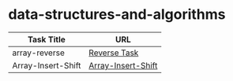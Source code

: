# data-structures-and-algorithms


| Task Title    | URL         |
| -----------   | ----------- |
| array-reverse | [Reverse Task](https://github.com/Mohammad99Azim/data-structures-and-algorithms/blob/main/array-reverse/README.md)      |
| Array-Insert-Shift | [Array-Insert-Shift](https://github.com/Mohammad99Azim/data-structures-and-algorithms/blob/main/array-insert-shift/README.md)      |

